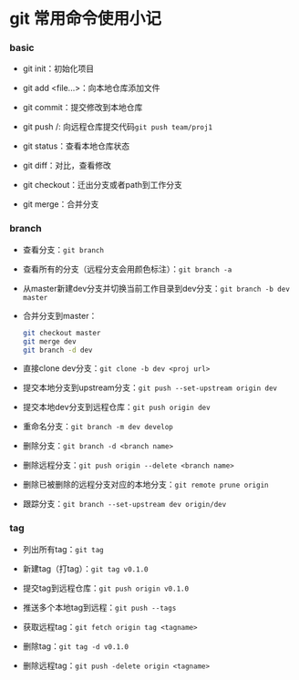 # git 常用命令使用小记


### basic

- git init：初始化项目

- git add <file...>：向本地仓库添加文件

- git commit：提交修改到本地仓库

- git push <remote name>/<branch name>: 向远程仓库提交代码`git push team/proj1`

- git status：查看本地仓库状态

- git diff：对比，查看修改

- git checkout：迁出分支或者path到工作分支

- git merge：合并分支


### branch

- 查看分支：`git branch`

- 查看所有的分支（远程分支会用颜色标注）：`git branch -a`

- 从master新建dev分支并切换当前工作目录到dev分支：`git branch -b dev master`

- 合并分支到master：

    ``` bash
    git checkout master
    git merge dev
    git branch -d dev
    ```

- 直接clone dev分支：`git clone -b dev <proj url>`

- 提交本地分支到upstream分支：`git push --set-upstream origin dev`

- 提交本地dev分支到远程仓库：`git push origin dev`

- 重命名分支：`git branch -m dev develop`

- 删除分支：`git branch -d <branch name>`

- 删除远程分支：`git push origin --delete <branch name>`

- 删除已被删除的远程分支对应的本地分支：`git remote prune origin`

- 跟踪分支：`git branch --set-upstream dev origin/dev`


### tag

- 列出所有tag：`git tag`

- 新建tag（打tag）：`git tag v0.1.0`

- 提交tag到远程仓库：`git push origin v0.1.0`

- 推送多个本地tag到远程：`git push --tags`

- 获取远程tag：`git fetch origin tag <tagname>`

- 删除tag：`git tag -d v0.1.0`

- 删除远程tag：`git push -delete origin <tagname>`
